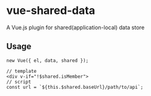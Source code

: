 # vue-shared-data

A Vue.js plugin for shared(application-local) data store 

## Usage

```
new Vue({ el, data, shared });
```

```
// template
<div v-if="!$shared.isMember">
// script
const url = `${this.$shared.baseUrl}/path/to/api`;
```
